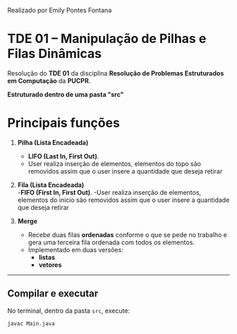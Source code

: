 Realizado por Emily Pontes Fontana


# TDE 01 – Manipulação de Pilhas e Filas Dinâmicas

Resolução do **TDE 01** da disciplina **Resolução de Problemas Estruturados em Computação** da **PUCPR**.  

**Estruturado dentro de uma pasta "src"**

# Principais funções

1. **Pilha (Lista Encadeada)**  
   -  **LIFO (Last In, First Out)**.
   -  User realiza inserção de elementos, elementos do topo são removidos assim que o user insere a quantidade que deseja retirar

2. **Fila (Lista Encadeada)**    
   -**FIFO (First In, First Out)**.
   -User realiza inserção de elementos, elementos do inicio são removidos assim que o user insere a quantidade que deseja retirar 

4. **Merge**  
   - Recebe duas filas **ordenadas** conforme o que se pede no trabalho e gera uma terceira fila ordenada com todos os elementos.  
   - Implementado em duas versões:  
     -  **listas**  
     -  **vetores**  

---

## Compilar e executar


No terminal, dentro da pasta `src`, execute:

```bash
javac Main.java

